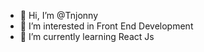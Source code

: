 - 👋 Hi, I’m @Tnjonny
- 👀 I’m interested in Front End Development 
- 🌱 I’m currently learning React Js


<!---
Tnjonny/Tnjonny is a ✨ special ✨ repository because its `README.md` (this file) appears on your GitHub profile.
You can click the Preview link to take a look at your changes.
--->
